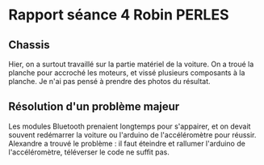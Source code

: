 # Rapport séance 4 Robin PERLES


## Chassis
Hier, on a surtout travaillé sur la partie matériel de la voiture.
On a troué la planche pour accroché les moteurs, et vissé plusieurs composants à la planche.
Je n'ai pas pensé à prendre des photos du résultat.


## Résolution d'un problème majeur
Les modules Bluetooth prenaient longtemps pour s'appairer, et on devait souvent redémarrer la voiture ou l'arduino de l'accéléromètre pour réussir.
Alexandre a trouvé le problème : il faut éteindre et rallumer l'arduino de l'accéléromètre, téléverser le code ne suffit pas.
